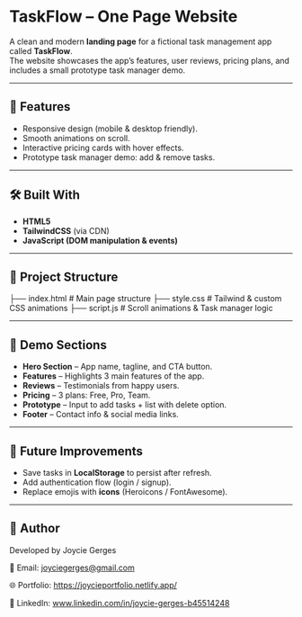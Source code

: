 # TaskFlow – One Page Website  

A clean and modern **landing page** for a fictional task management app called **TaskFlow**.  
The website showcases the app’s features, user reviews, pricing plans, and includes a small prototype task manager demo.  

---

## 🚀 Features
- Responsive design (mobile & desktop friendly).  
- Smooth animations on scroll.  
- Interactive pricing cards with hover effects.  
- Prototype task manager demo: add & remove tasks.  

---

## 🛠️ Built With
- **HTML5**  
- **TailwindCSS** (via CDN)  
- **JavaScript (DOM manipulation & events)**  

---

## 📂 Project Structure
├── index.html # Main page structure
├── style.css # Tailwind & custom CSS animations
├── script.js # Scroll animations & Task manager logic



---

## 📸 Demo Sections
- **Hero Section** – App name, tagline, and CTA button.  
- **Features** – Highlights 3 main features of the app.  
- **Reviews** – Testimonials from happy users.  
- **Pricing** – 3 plans: Free, Pro, Team.  
- **Prototype** – Input to add tasks + list with delete option.  
- **Footer** – Contact info & social media links.  

---

## 🔮 Future Improvements
- Save tasks in **LocalStorage** to persist after refresh.  
- Add authentication flow (login / signup).  
- Replace emojis with **icons** (Heroicons / FontAwesome).  

---

## 🧠 Author

Developed by Joycie Gerges

📧 Email: joyciegerges@gmail.com

🌐 Portfolio: https://joycieportfolio.netlify.app/

🔗 LinkedIn: www.linkedin.com/in/joycie-gerges-b45514248
